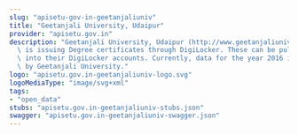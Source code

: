 ```yaml
---
slug: "apisetu-gov-in-geetanjaliuniv"
title: "Geetanjali University, Udaipur"
provider: "apisetu.gov.in"
description: "Geetanjali University, Udaipur (http://www.geetanjaliuniversity.com/)\
  \ is issuing Degree certificates through DigiLocker. These can be pulled by students\
  \ into their DigiLocker accounts. Currently, data for the year 2016 is made available\
  \ by Geetanjali University."
logo: "apisetu.gov.in-geetanjaliuniv-logo.svg"
logoMediaType: "image/svg+xml"
tags:
- "open_data"
stubs: "apisetu.gov.in-geetanjaliuniv-stubs.json"
swagger: "apisetu.gov.in-geetanjaliuniv-swagger.json"
---
```

